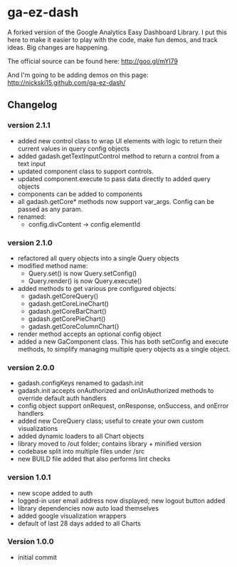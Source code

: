 ga-ez-dash
==========

A forked version of the Google Analytics Easy Dashboard Library.
I put this here to make it easier to play with the code, make fun demos, and track ideas. Big changes are happening.

The official source can be found here: http://goo.gl/mYI79

And I'm going to be adding demos on this page: http://nickski15.github.com/ga-ez-dash/



Changelog
---------

### version 2.1.1
- added new control class to wrap UI elements with logic to return their
  current values in query config objects
- added gadash.getTextInputControl method to return a control from a text input
- updated component class to support controls.
- updated component.execute to pass data directly to added query objects
- components can be added to components
- all gadash.getCore* methods now support var_args. Config can be passed as any param.
- renamed:
  - config.divContent -> config.elementId


### version 2.1.0
- refactored all query objects into a single Query objects
- modified method name:
  - Query.set() is now Query.setConfig()
  - Query.render() is now Query.execute()
- added methods to get various pre configured objects:
  - gadash.getCoreQuery()
  - gadash.getCoreLineChart()
  - gadash.getCoreBarChart()
  - gadash.getCorePieChart()
  - gadash.getCoreColumnChart()
- render method accepts an optional config object
- added a new GaComponent class. This has both setConfig and execute methods,
  to simplify managing multiple query objects as a single object.


### version 2.0.0
- gadash.configKeys renamed to gadash.init
- gadash.init accepts onAuthorized and onUnAuthorized methods to override
  default auth handlers
- config object support onRequest, onResponse, onSuccess, and onError handlers
- added new CoreQuery class; useful to create your own custom visualizations
- added dynamic loaders to all Chart objects
- library moved to /out folder; contains library + minified version
- codebase split into multiple files under /src
- new BUILD file added that also performs lint checks


### version 1.0.1
- new scope added to auth
- logged-in user email address now displayed; new logout button added
- library dependencies now auto load themselves
- added google visualization wrappers
- default of last 28 days added to all Charts


### Version 1.0.0
- initial commit

